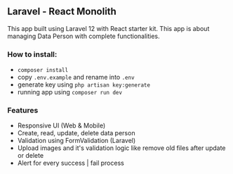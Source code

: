 <h2>Laravel - React Monolith</h2>

This app built using Laravel 12 with React starter kit. This app is about managing Data Person with complete functionalities.

<h3>How to install:</h3>

- `composer install`
- copy `.env.example` and rename into `.env`
- generate key using `php artisan key:generate`
- running app using `composer run dev`

<h3>Features</h3>

- Responsive UI (Web & Mobile)
- Create, read, update, delete data person
- Validation using FormValidation (Laravel)
- Upload images and it's validation logic like remove old files after update or delete
- Alert for every success | fail process
